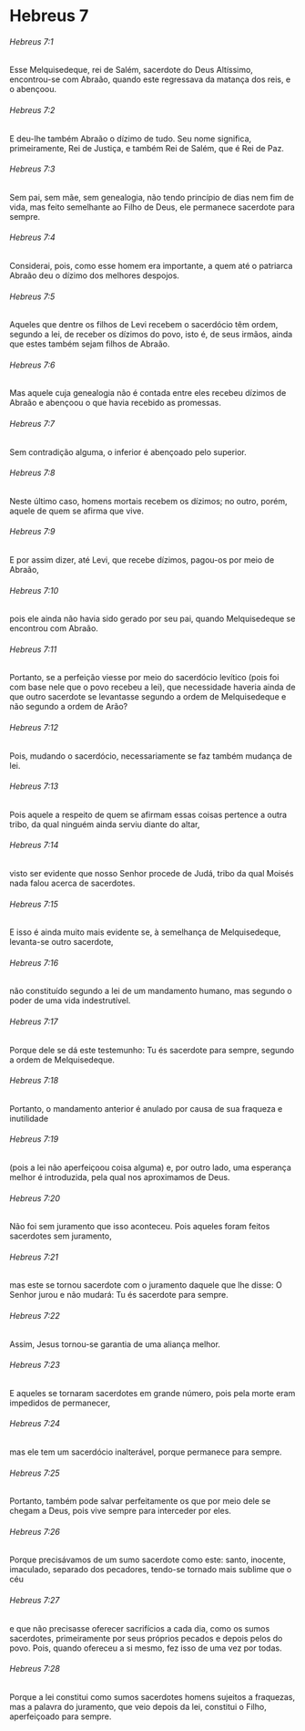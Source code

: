 # Hebreus 7

###### Hebreus 7:1

Esse Melquisedeque, rei de Salém, sacerdote do Deus Altíssimo, encontrou-se com Abraão, quando este regressava da matança dos reis, e o abençoou.

###### Hebreus 7:2

E deu-lhe também Abraão o dízimo de tudo. Seu nome significa, primeiramente, Rei de Justiça, e também Rei de Salém, que é Rei de Paz.

###### Hebreus 7:3

Sem pai, sem mãe, sem genealogia, não tendo princípio de dias nem fim de vida, mas feito semelhante ao Filho de Deus, ele permanece sacerdote para sempre.

###### Hebreus 7:4

Considerai, pois, como esse homem era importante, a quem até o patriarca Abraão deu o dízimo dos melhores despojos.

###### Hebreus 7:5

Aqueles que dentre os filhos de Levi recebem o sacerdócio têm ordem, segundo a lei, de receber os dízimos do povo, isto é, de seus irmãos, ainda que estes também sejam filhos de Abraão.

###### Hebreus 7:6

Mas aquele cuja genealogia não é contada entre eles recebeu dízimos de Abraão e abençoou o que havia recebido as promessas.

###### Hebreus 7:7

Sem contradição alguma, o inferior é abençoado pelo superior.

###### Hebreus 7:8

Neste último caso, homens mortais recebem os dízimos; no outro, porém, aquele de quem se afirma que vive.

###### Hebreus 7:9

E por assim dizer, até Levi, que recebe dízimos, pagou-os por meio de Abraão,

###### Hebreus 7:10

pois ele ainda não havia sido gerado por seu pai, quando Melquisedeque se encontrou com Abraão.

###### Hebreus 7:11

Portanto, se a perfeição viesse por meio do sacerdócio levítico (pois foi com base nele que o povo recebeu a lei), que necessidade haveria ainda de que outro sacerdote se levantasse segundo a ordem de Melquisedeque e não segundo a ordem de Arão?

###### Hebreus 7:12

Pois, mudando o sacerdócio, necessariamente se faz também mudança de lei.

###### Hebreus 7:13

Pois aquele a respeito de quem se afirmam essas coisas pertence a outra tribo, da qual ninguém ainda serviu diante do altar,

###### Hebreus 7:14

visto ser evidente que nosso Senhor procede de Judá, tribo da qual Moisés nada falou acerca de sacerdotes.

###### Hebreus 7:15

E isso é ainda muito mais evidente se, à semelhança de Melquisedeque, levanta-se outro sacerdote,

###### Hebreus 7:16

não constituído segundo a lei de um mandamento humano, mas segundo o poder de uma vida indestrutível.

###### Hebreus 7:17

Porque dele se dá este testemunho: Tu és sacerdote para sempre, segundo a ordem de Melquisedeque.

###### Hebreus 7:18

Portanto, o mandamento anterior é anulado por causa de sua fraqueza e inutilidade

###### Hebreus 7:19

(pois a lei não aperfeiçoou coisa alguma) e, por outro lado, uma esperança melhor é introduzida, pela qual nos aproximamos de Deus.

###### Hebreus 7:20

Não foi sem juramento que isso aconteceu. Pois aqueles foram feitos sacerdotes sem juramento,

###### Hebreus 7:21

mas este se tornou sacerdote com o juramento daquele que lhe disse: O Senhor jurou e não mudará: Tu és sacerdote para sempre.

###### Hebreus 7:22

Assim, Jesus tornou-se garantia de uma aliança melhor.

###### Hebreus 7:23

E aqueles se tornaram sacerdotes em grande número, pois pela morte eram impedidos de permanecer,

###### Hebreus 7:24

mas ele tem um sacerdócio inalterável, porque permanece para sempre.

###### Hebreus 7:25

Portanto, também pode salvar perfeitamente os que por meio dele se chegam a Deus, pois vive sempre para interceder por eles.

###### Hebreus 7:26

Porque precisávamos de um sumo sacerdote como este: santo, inocente, imaculado, separado dos pecadores, tendo-se tornado mais sublime que o céu

###### Hebreus 7:27

e que não precisasse oferecer sacrifícios a cada dia, como os sumos sacerdotes, primeiramente por seus próprios pecados e depois pelos do povo. Pois, quando ofereceu a si mesmo, fez isso de uma vez por todas.

###### Hebreus 7:28

Porque a lei constitui como sumos sacerdotes homens sujeitos a fraquezas, mas a palavra do juramento, que veio depois da lei, constitui o Filho, aperfeiçoado para sempre.

